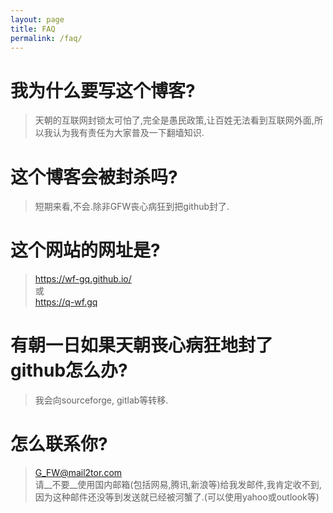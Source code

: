```yaml
---
layout: page
title: FAQ
permalink: /faq/
---
```


# 我为什么要写这个博客?  


> 天朝的互联网封锁太可怕了,完全是愚民政策,让百姓无法看到互联网外面,所以我认为我有责任为大家普及一下翻墙知识.  


# 这个博客会被封杀吗?  


> 短期来看,不会.除非GFW丧心病狂到把github封了.  


# 这个网站的网址是?  


> https://wf-gq.github.io/  
> 或  
> https://q-wf.gq  


# 有朝一日如果天朝丧心病狂地封了github怎么办?  


> 我会向sourceforge, gitlab等转移.  


# 怎么联系你?  


> G_FW@mail2tor.com  
> 请__不要__使用国内邮箱(包括网易,腾讯,新浪等)给我发邮件,我肯定收不到,因为这种邮件还没等到发送就已经被河蟹了.(可以使用yahoo或outlook等)

